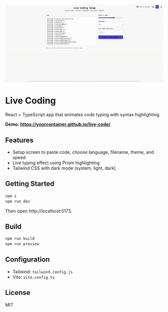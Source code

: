 ![Demo GIF](https://raw.githubusercontent.com/yourcontainer/live-code/refs/heads/main/public/assets/video.gif)

Live Coding
===========

React + TypeScript app that animates code typing with syntax highlighting.

**Demo: https://yourcontainer.github.io/live-code/**

Features
--------

- Setup screen to paste code, choose language, filename, theme, and speed
- Live typing effect using Prism highlighting
- Tailwind CSS with dark mode (system, light, dark)

Getting Started
---------------

```bash
npm i
npm run dev
```

Then open http://localhost:5173.

Build
-----

```bash
npm run build
npm run preview
```

Configuration
-------------

- Tailwind: `tailwind.config.js`
- Vite: `vite.config.ts`

License
-------

MIT

